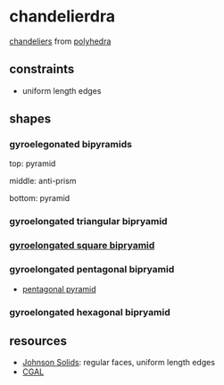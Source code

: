 # chandelierdra

[chandeliers](https://en.wikipedia.org/wiki/Chandelier) from [polyhedra](https://en.wikipedia.org/wiki/Polyhedron)

## constraints

- uniform length edges

## shapes

### gyroelegonated bipyramids

top: pyramid

middle: anti-prism

bottom: pyramid

### gyroelongated triangular bipryamid

### [gyroelongated square bipryamid](http://mathworld.wolfram.com/GyroelongatedSquareDipyramid.html)

### gyroelongated pentagonal bipryamid

- [pentagonal pyramid](http://mathworld.wolfram.com/PentagonalPyramid.html)

### gyroelongated hexagonal bipryamid

## resources

- [Johnson Solids](http://mathworld.wolfram.com/JohnsonSolid.html): regular faces, uniform length edges
- [CGAL](https://doc.cgal.org/latest/Manual/packages.html#PkgPolyhedronSummary)
